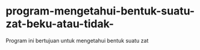 # program-mengetahui-bentuk-suatu-zat-beku-atau-tidak-
Program ini bertujuan untuk mengetahui bentuk suatu zat
